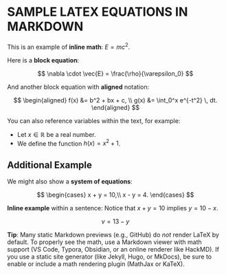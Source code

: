 # SAMPLE LATEX EQUATIONS IN MARKDOWN

This is an example of **inline math**: $E = mc^2$.

Here is a **block equation**:

$$
\nabla \cdot \vec{E} = \frac{\rho}{\varepsilon_0}
$$

And another block equation with **aligned** notation:

$$
\begin{aligned}
f(x) &= b^2 + bx + c, \\
g(x) &= \int_0^x e^{-t^2} \, dt.
\end{aligned}
$$

You can also reference variables within the text, for example:

- Let $x \in \mathbb{R}$ be a real number.
- We define the function $h(x) = x^2 + 1$.

## Additional Example

We might also show a **system of equations**:

$$
\begin{cases}
x + y = 10,\\
x - y = 4.
\end{cases}
$$

**Inline example** within a sentence: Notice that $x + y = 10$ implies $y = 10 - x$.

$$
v = 13 - y
$$

**Tip**: Many static Markdown previews (e.g., GitHub) do _not_ render LaTeX by default. To properly see the math, use a Markdown viewer with math support (VS Code, Typora, Obsidian, or an online renderer like HackMD). If you use a static site generator (like Jekyll, Hugo, or MkDocs), be sure to enable or include a math rendering plugin (MathJax or KaTeX).
